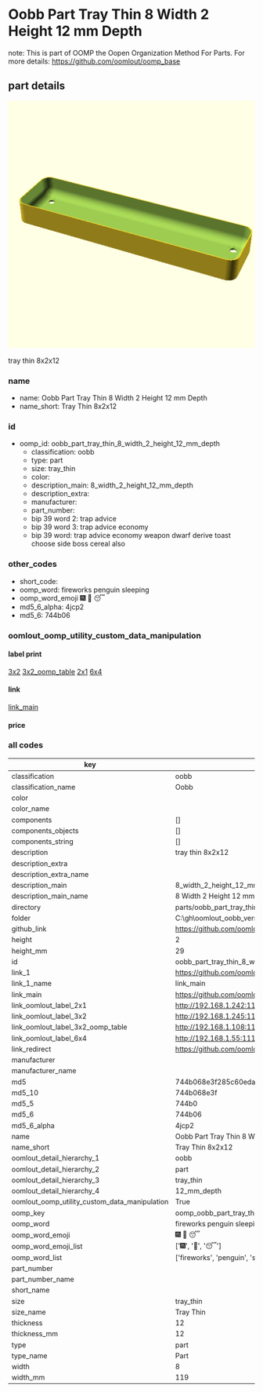 # Oobb Part Tray Thin 8 Width 2 Height 12 mm Depth  

note: This is part of OOMP the Oopen Organization Method For Parts. For more details: https://github.com/oomlout/oomp_base

##  part details
  

[![](3dpr.png)](3dpr.png)

tray thin 8x2x12



### name
* name: Oobb Part Tray Thin 8 Width 2 Height 12 mm Depth
* name_short: Tray Thin 8x2x12 
### id
* oomp_id: oobb_part_tray_thin_8_width_2_height_12_mm_depth
  * classification: oobb
  * type: part
  * size: tray_thin
  * color: 
  * description_main: 8_width_2_height_12_mm_depth
  * description_extra: 
  * manufacturer: 
  * part_number: 
  * bip 39 word 2: trap advice
  * bip 39 word 3: trap advice economy
  * bip 39 word: trap advice economy weapon dwarf derive toast choose side boss cereal also

### other_codes
* short_code: 
* oomp_word: fireworks penguin sleeping
* oomp_word_emoji :fireworks: :penguin: :sleeping:
* md5_6_alpha: 4jcp2
* md5_6: 744b06






### oomlout_oomp_utility_custom_data_manipulation
#### label print
[3x2](http://192.168.1.245:1112/?label=oomp%204jcp2)
[3x2_oomp_table](http://192.168.1.108:1112/?label=oomp%204jcp2)
[2x1](http://192.168.1.242:1112/?label=oomp%204jcp2)
[6x4](http://192.168.1.55:1112/?label=oomp%204jcp2)    

#### link

[link_main](https://github.com/oomlout/oomlout_oobb_version_4_generated_parts/tree/main/navigation_oomp/oobb/part/tray_thin/8_width_2_height_12_mm_depth/part)                              

#### price







### all codes 
| key | value |  
| --- | --- |  
| classification | oobb |  
| classification_name | Oobb |  
| color |  |  
| color_name |  |  
| components | [] |  
| components_objects | [] |  
| components_string | [] |  
| description | tray thin 8x2x12 |  
| description_extra |  |  
| description_extra_name |  |  
| description_main | 8_width_2_height_12_mm_depth |  
| description_main_name | 8 Width 2 Height 12 mm Depth |  
| directory | parts/oobb_part_tray_thin_8_width_2_height_12_mm_depth |  
| folder | C:\gh\oomlout_oobb_version_4_generated_parts\parts\oobb_part_tray_thin_8_width_2_height_12_mm_depth |  
| github_link | https://github.com/oomlout/oomlout_oomp_part_src/tree/main/parts/oobb_part_tray_thin_8_width_2_height_12_mm_depth |  
| height | 2 |  
| height_mm | 29 |  
| id | oobb_part_tray_thin_8_width_2_height_12_mm_depth |  
| link_1 | https://github.com/oomlout/oomlout_oobb_version_4_generated_parts/tree/main/navigation_oomp/oobb/part/tray_thin/8_width_2_height_12_mm_depth/part |  
| link_1_name | link_main |  
| link_main | https://github.com/oomlout/oomlout_oobb_version_4_generated_parts/tree/main/navigation_oomp/oobb/part/tray_thin/8_width_2_height_12_mm_depth/part |  
| link_oomlout_label_2x1 | http://192.168.1.242:1112/?label=oomp%204jcp2 |  
| link_oomlout_label_3x2 | http://192.168.1.245:1112/?label=oomp%204jcp2 |  
| link_oomlout_label_3x2_oomp_table | http://192.168.1.108:1112/?label=oomp%204jcp2 |  
| link_oomlout_label_6x4 | http://192.168.1.55:1112/?label=oomp%204jcp2 |  
| link_redirect | https://github.com/oomlout/oomlout_oobb_version_4_generated_parts/tree/main/parts/oobb_tray_thin_08_02_12 |  
| manufacturer |  |  
| manufacturer_name |  |  
| md5 | 744b068e3f285c60eda25f848c41073a |  
| md5_10 | 744b068e3f |  
| md5_5 | 744b0 |  
| md5_6 | 744b06 |  
| md5_6_alpha | 4jcp2 |  
| name | Oobb Part Tray Thin 8 Width 2 Height 12 mm Depth |  
| name_short | Tray Thin 8x2x12  |  
| oomlout_detail_hierarchy_1 | oobb |  
| oomlout_detail_hierarchy_2 | part |  
| oomlout_detail_hierarchy_3 | tray_thin |  
| oomlout_detail_hierarchy_4 | 12_mm_depth |  
| oomlout_oomp_utility_custom_data_manipulation | True |  
| oomp_key | oomp_oobb_part_tray_thin_8_width_2_height_12_mm_depth |  
| oomp_word | fireworks penguin sleeping |  
| oomp_word_emoji | :fireworks: :penguin: :sleeping: |  
| oomp_word_emoji_list | [':fireworks:', ':penguin:', ':sleeping:'] |  
| oomp_word_list | ['fireworks', 'penguin', 'sleeping'] |  
| part_number |  |  
| part_number_name |  |  
| short_name |  |  
| size | tray_thin |  
| size_name | Tray Thin |  
| thickness | 12 |  
| thickness_mm | 12 |  
| type | part |  
| type_name | Part |  
| width | 8 |  
| width_mm | 119 |  

